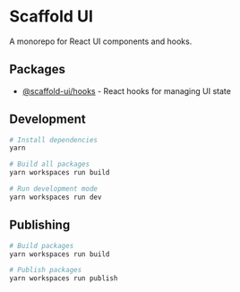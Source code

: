 # Scaffold UI

A monorepo for React UI components and hooks.

## Packages

- [@scaffold-ui/hooks](./packages/hooks) - React hooks for managing UI state

## Development

```bash
# Install dependencies
yarn

# Build all packages
yarn workspaces run build

# Run development mode
yarn workspaces run dev
```

## Publishing

```bash
# Build packages
yarn workspaces run build

# Publish packages
yarn workspaces run publish
```
